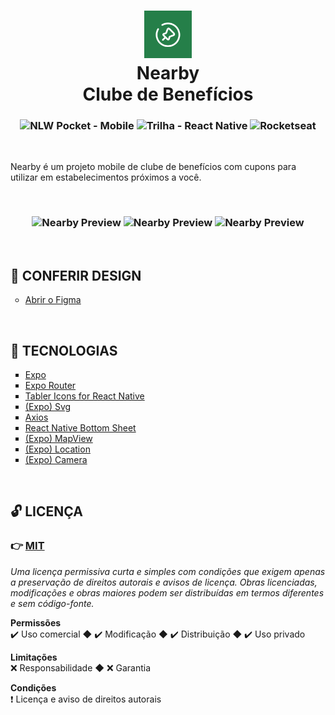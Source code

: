 <h1 align="center">
    <img
        src="./mobile/assets/images/icon.png"
        width="15%"
        height="15%"
        alt="Nearby - Clube de benefícios"
    />
    <br />
    Nearby
    <br />
    Clube de Benefícios
</h1>
    
<h3 align="center">
  <img
    alt="NLW Pocket - Mobile"
    src="https://img.shields.io/badge/NLW_Pocket-Mobile%20-9e2a2b"
  />
  <img
    alt="Trilha - React Native"
    src="https://img.shields.io/badge/Trilha-React%20Native-3a86ff"
  />
  <img
    alt="Rocketseat"
    src="https://img.shields.io/badge/-Rocketseat-8338ec"
  />
</h3>

<br />

<p>
    Nearby é um projeto mobile de clube de benefícios com cupons para utilizar em estabelecimentos próximos a você.
</p>

<br />

<h3 align="center">
    <img
        alt="Nearby Preview"
        src="https://live.staticflickr.com/65535/54243190094_96cffcd901_k.jpg"
        alt="Tela - Boas vindas"
        width="30%"
        height=""
    />
    <img
        alt="Nearby Preview"
        src="https://live.staticflickr.com/65535/54242950076_238db304e8_k.jpg"
        alt="Tela - Locais Próximos"
        width="30%"
        height=""
    />
    <img
        alt="Nearby Preview"
        src="https://live.staticflickr.com/65535/54243369700_198acf0aa1_k.jpg"
        alt="Tela - Detalhes"
        width="30%"
        height=""
    />
</h3>

<br />

<h2>🎨 CONFERIR DESIGN</h2>

<ul style="list-style-type:circle">
    <li>
        <a target="_blank" href="https://www.figma.com/design/WCQhgk9QipScLUDoYjhevi/NLW-Pocket-Mobile-%E2%80%A2-Nearby-(Community)?m=auto&t=FyvQ66jmuYGBmQKG-6"
        >
            Abrir o Figma
        </a>
    </li>
</ul>

<br />

<h2>🌟 TECNOLOGIAS</h2>

<ul style="list-style-type:square">
    <li>
        <a target="_blank" href="https://docs.expo.dev/"
        >
            Expo
        </a>
    </li>
    <li>
        <a target="_blank" href="https://docs.expo.dev/router/introduction/"
        >
            Expo Router
        </a>
    </li>
    <li>
        <a target="_blank" href="https://tabler.io/docs/icons/react-native"
        >
            Tabler Icons for React Native
        </a>
    </li>
    <li>
        <a target="_blank" href="https://docs.expo.dev/versions/latest/sdk/svg/"
        >
            (Expo) Svg
        </a>
    </li>
    <li>
        <a target="_blank" href="https://axios-http.com/ptbr/docs/intro"
        >
            Axios
        </a>
    </li>
    <li>
        <a target="_blank" href="https://gorhom.dev/react-native-bottom-sheet/"
        >
            React Native Bottom Sheet
        </a>
    </li>
    <li>
        <a target="_blank" href="https://docs.expo.dev/versions/latest/sdk/map-view/"
        >
            (Expo) MapView
        </a>
    </li>
    <li>
        <a target="_blank" href="https://docs.expo.dev/versions/latest/sdk/location/"
        >
            (Expo) Location
        </a>
    </li>
    <li>
        <a target="_blank" href="https://docs.expo.dev/versions/latest/sdk/camera/"
        >
            (Expo) Camera
        </a>
    </li>
</ul>

<br />

## 🔓 LICENÇA

### 👉 [MIT](./LICENSE)
_Uma licença permissiva curta e simples com condições que exigem apenas a preservação de direitos autorais e avisos de licença. Obras licenciadas, modificações e obras maiores podem ser distribuídas em termos diferentes e sem código-fonte._

**Permissões** <br/>
 ✔️ Uso comercial ◆ 
 ✔️ Modificação ◆ 
 ✔️ Distribuição ◆ 
 ✔️ Uso privado

**Limitações** <br/>
 ❌ Responsabilidade ◆ 
 ❌ Garantia

**Condições** <br/>
 ❗ Licença e aviso de direitos autorais